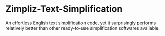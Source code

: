 # Zimpliz-Text-Simplification
An effortless English text simplification code, yet it surprisingly performs relatively better than other ready-to-use simplification softwares available.
